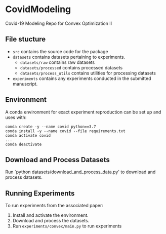 # CovidModeling
Covid-19 Modeling Repo for Convex Optimization II

## File stucture
- `src` contains the source code for the package
- `datasets` contains datasets pertaining to experiments.
	- `datasets/raw` contains raw datasets
	- `datasets/processed` contains processed datasets
	- `datasets/process_utils` contains utilities for processing datasets
- `experiments` contains any experiments conducted in the submitted manuscript.

## Environment
A conda environment for exact experiment reproduction can be set up and uses with:
```
conda create -y --name covid python==3.7
conda install -y --name covid --file requirements.txt
conda activate covid
...
conda deactivate
```

## Download and Process Datasets
Run `python datasets/download_and_process_data.py' to download and process datasets.

## Running Experiments
To run experiments from the associated paper:

1. Install and activate the environment.
2. Download and process the datasets.
3. Run `experiments/convex/main.py` to run experiments
